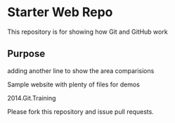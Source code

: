 # Starter Web Repo

This repository is for showing how Git and GitHub work

## Purpose


adding another line to show the area comparisions

Sample website with plenty of files for demos

2014.Git.Training

Please fork this repository and issue pull requests.
